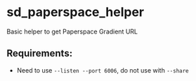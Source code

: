 # sd_paperspace_helper

Basic helper to get Paperspace Gradient URL

## Requirements:
- Need to use `--listen --port 6006`, do not use with `--share`
